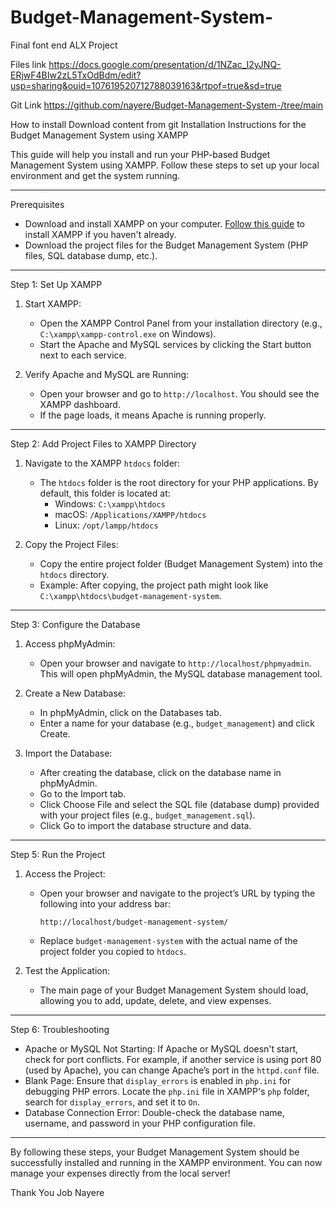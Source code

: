 # Budget-Management-System-
Final font end ALX Project

Files link
https://docs.google.com/presentation/d/1NZac_I2yJNQ-ERjwF4BIw2zL5TxOdBdm/edit?usp=sharing&ouid=107619520712788039163&rtpof=true&sd=true

Git Link
https://github.com/nayere/Budget-Management-System-/tree/main

How to install
Download content from git 
 Installation Instructions for the Budget Management System using XAMPP

This guide will help you install and run your PHP-based Budget Management System using XAMPP. Follow these steps to set up your local environment and get the system running.

---

 Prerequisites

- Download and install XAMPP on your computer. [Follow this guide](https://www.apachefriends.org/index.html) to install XAMPP if you haven't already.
- Download the project files for the Budget Management System (PHP files, SQL database dump, etc.).

---

 Step 1: Set Up XAMPP

1. Start XAMPP:
   - Open the XAMPP Control Panel from your installation directory (e.g., `C:\xampp\xampp-control.exe` on Windows).
   - Start the Apache and MySQL services by clicking the Start button next to each service.

2. Verify Apache and MySQL are Running:
   - Open your browser and go to `http://localhost`. You should see the XAMPP dashboard.
   - If the page loads, it means Apache is running properly.

---

 Step 2: Add Project Files to XAMPP Directory

1. Navigate to the XAMPP `htdocs` folder:
   - The `htdocs` folder is the root directory for your PHP applications. By default, this folder is located at:
     - Windows: `C:\xampp\htdocs`
     - macOS: `/Applications/XAMPP/htdocs`
     - Linux: `/opt/lampp/htdocs`

2. Copy the Project Files:
   - Copy the entire project folder (Budget Management System) into the `htdocs` directory.
   - Example: After copying, the project path might look like `C:\xampp\htdocs\budget-management-system`.

---

 Step 3: Configure the Database

1. Access phpMyAdmin:
   - Open your browser and navigate to `http://localhost/phpmyadmin`. This will open phpMyAdmin, the MySQL database management tool.

2. Create a New Database:
   - In phpMyAdmin, click on the Databases tab.
   - Enter a name for your database (e.g., `budget_management`) and click Create.

3. Import the Database:
   - After creating the database, click on the database name in phpMyAdmin.
   - Go to the Import tab.
   - Click Choose File and select the SQL file (database dump) provided with your project files (e.g., `budget_management.sql`).
   - Click Go to import the database structure and data.

---


 Step 5: Run the Project

1. Access the Project:
   - Open your browser and navigate to the project’s URL by typing the following into your address bar:
     ```
     http://localhost/budget-management-system/
     ```
   - Replace `budget-management-system` with the actual name of the project folder you copied to `htdocs`.

2. Test the Application:
   - The main page of your Budget Management System should load, allowing you to add, update, delete, and view expenses.

---

 Step 6: Troubleshooting

- Apache or MySQL Not Starting: If Apache or MySQL doesn't start, check for port conflicts. For example, if another service is using port 80 (used by Apache), you can change Apache’s port in the `httpd.conf` file.
- Blank Page: Ensure that `display_errors` is enabled in `php.ini` for debugging PHP errors. Locate the `php.ini` file in XAMPP's `php` folder, search for `display_errors`, and set it to `On`.
- Database Connection Error: Double-check the database name, username, and password in your PHP configuration file.

---

By following these steps, your Budget Management System should be successfully installed and running in the XAMPP environment. You can now manage your expenses directly from the local server!

Thank You 
Job Nayere
